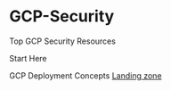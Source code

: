 # GCP-Security

Top GCP Security Resources

Start Here 

GCP Deployment Concepts
[Landing zone ](https://cloud.google.com/architecture/landing-zones)

